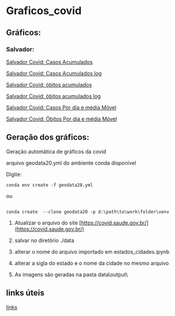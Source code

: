 # Graficos_covid 


## Gráficos:

### Salvador:

[Salvador Covid: Casos Acumulados](./bahia_acompanhamento/figs/Salvador_dia_casos_acumulados.html)

[Salvador Covid: Casos Acumulados log](./bahia_acompanhamento/figs/Salvador_dia_casos_acumulados_log.html)

[Salvador Covid: óbitos acumulados](./bahia_acompanhamento/figs/Salvador_dia_obitos_acumulados.html)

[Salvador Covid: óbitos acumulados log](./bahia_acompanhamento/figs/Salvador_dia_obitos_acumulados_log.html)

[Salvador Covid: Casos Por dia e média Móvel](./bahia_acompanhamento/figs/Salvador_dia_casos_Media_Movel.html)


[Salvador Covid: Óbitos Por dia e média Móvel](./bahia_acompanhamento/figs/Salvador_dia_obitos_Media_Movel.html)

## Geração dos gráficos:
Geração automática de gráficos da covid

arquivo geodata20.yml do ambiente conda disponível

Digite:

```
conda env create -f geodata20.yml
```
ou

```

conda create  --clone geodata20 -p d:\path\to\work\folder\venv
```

1. Atualizar o arquivo do site [https://covid.saude.gov.br/](https://covid.saude.gov.br/)

2. salvar no diretório ./data

3. alterar o nome do arquivo importado em estados_cidades.ipynb

4. alterar a sigla do estado e o nome da cidade no mesmo arquivo

5. As imagens são geradas na pasta data\output\

## links úteis

[links](./links.md)



